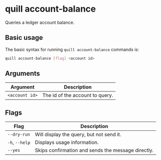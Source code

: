 # quill account-balance

Queries a ledger account balance.

## Basic usage

The basic syntax for running `quill account-balance` commands is:

``` bash
quill account-balance [flag] <account id>
```

## Arguments

| Argument | Description |
|----------|-------------|
| `<account id>` | The id of the account to query. |

## Flags

| Flag                 | Description                                     |
|----------------------|-------------------------------------------------|
| `--dry-run`          | Will display the query, but not send it. |
| `-h`, `--help`       | Displays usage information.                     |
| `--yes`              | Skips confirmation and sends the message directly. |

